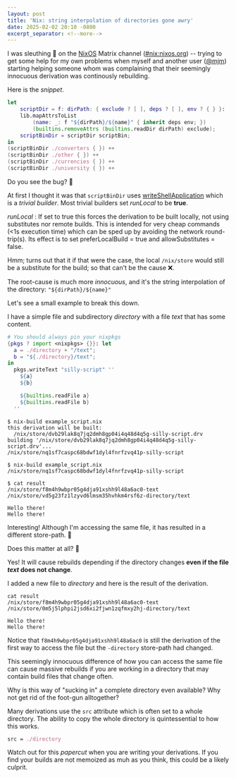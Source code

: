 ```yaml
---
layout: post
title: 'Nix: string interpolation of directories gone awry'
date: 2025-02-02 20:10 -0800
excerpt_separator: <!--more-->
---
```


I was sleuthing 🦥 on the [NixOS](https://nixos.org/) Matrix channel ([#nix:nixos.org](https://matrix.to/#/#community:nixos.org)) -- trying to get some help for my own problems when myself and another user ([@mjm](@mjm:midna.dev)) starting helping someone whom was complaining that their seemingly innocuous derivation was continously rebuilding.

<!--more-->

Here is the _snippet_.

```nix
let
    scriptDir = f: dirPath: { exclude ? [ ], deps ? [ ], env ? { } }:
    lib.mapAttrsToList
        (name: _: f "${dirPath}/${name}" { inherit deps env; })
        (builtins.removeAttrs (builtins.readDir dirPath) exclude);
    scriptBinDir = scriptDir scriptBin;
in
(scriptBinDir ./converters { }) ++
(scriptBinDir ./other { }) ++
(scriptBinDir ./currencies { }) ++
(scriptBinDir ./university { }) ++
```

Do you see the bug? 🐛

At first I thought it was that `scriptBinDir` uses [writeShellApplication](https://ryantm.github.io/nixpkgs/builders/trivial-builders/#trivial-builder-writeShellApplication) which is a _trivial builder_. Most trivial builders set _runLocal_ to be **true**.

_runLocal_
  : If set to true this forces the derivation to be built locally, not using substitutes nor remote builds. This is intended for very cheap commands (<1s execution time) which can be sped up by avoiding the network round-trip(s). Its effect is to set preferLocalBuild = true and allowSubstitutes = false.

Hmm; turns out that it if that were the case, the local `/nix/store` would still be a substitute for the build; so that can't be the cause ❌.

The root-cause is much more _innocuous_, and it's the string interpolation of the directory: `"${dirPath}/${name}"`

Let's see a small example to break this down.

I have a simple file and subdirectory _directory_ with a file _text_ that has some content.

```nix
# You should always pin your nixpkgs
{pkgs ? import <nixpkgs> {}}: let
  a = ./directory + "/text";
  b = "${./directory}/text";
in
  pkgs.writeText "silly-script" ''
    ${a}
    ${b}

    ${builtins.readFile a}
    ${builtins.readFile b}
  ''
```

```shell
$ nix-build example_script.nix
this derivation will be built:
  /nix/store/dvb29lak8q7jq2dmh8gp04i4q48d4q5g-silly-script.drv
building '/nix/store/dvb29lak8q7jq2dmh8gp04i4q48d4q5g-silly-script.drv'...
/nix/store/nq1sf7caspc68bdwf1dyl4fnrfzvq41p-silly-script

$ nix-build example_script.nix
/nix/store/nq1sf7caspc68bdwf1dyl4fnrfzvq41p-silly-script

$ cat result
/nix/store/f8m4h9wbpr05g4dja91xshh9l48a6ac0-text
/nix/store/vd5g23fz1lzyvd6lmsm35hvhkm4rsf6z-directory/text

Hello there!
Hello there!
```

Interesting! Although I'm accessing the same file, it has resulted in a different store-path. 🤔

Does this matter at all? 🤨

Yes! It will cause rebuilds depending if the directory changes **even if the file _text_ does not change**.

I added a new file to _directory_ and here is the result of the derivation.

```shell
cat result
/nix/store/f8m4h9wbpr05g4dja91xshh9l48a6ac0-text
/nix/store/0m5j5lphpi2jsd6xi2fjwn1zqfmxy2hj-directory/text

Hello there!
Hello there!
```

Notice that `f8m4h9wbpr05g4dja91xshh9l48a6ac0` is still the derivation of the first way to access the file but the `-directory` store-path had changed.

This seemingly innocuous difference of how you can access the same file can cause massive rebuilds if you are working in a directory that may contain build files that change often.

Why is this way of "sucking in" a complete directory even available? Why not get rid of the foot-gun alltogether?

Many derivations use the `src` attribute which is often set to a whole directory. The ability to copy the whole directory is quintessential to how this works.

```nix
src = ./directory
```

Watch out for this _papercut_ when you are writing your derivations. If you find your builds are not memoized as muh as you think, this could be a likely culprit.